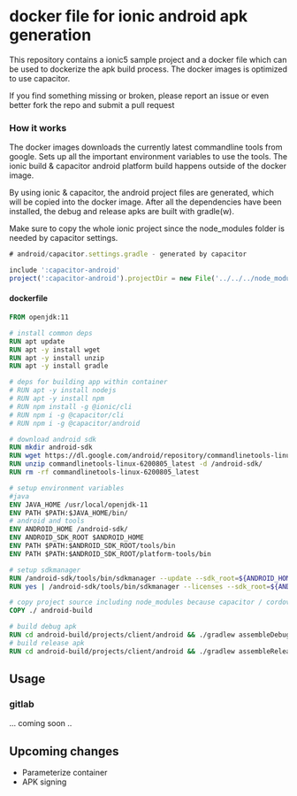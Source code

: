
# docker file for ionic android apk generation

This repository contains a ionic5 sample project and a docker file which can be used to dockerize the apk build process.
The docker images is optimized to use capacitor.


If you find something missing or broken, please report an issue or even better fork the repo and submit a pull request


### How it works
The docker images downloads the currently latest commandline tools from google.
Sets up all the important environment variables to use the tools.
The ionic build & capacitor android platform build happens outside of the docker image.

By using ionic & capacitor, the android project files are generated, which will be copied into the docker image.
After all the dependencies have been installed, the debug and release apks are built with gradle(w).

Make sure to copy the whole ionic project since the node_modules folder is needed by capacitor settings.
```javascript
# android/capacitor.settings.gradle - generated by capacitor

include ':capacitor-android'
project(':capacitor-android').projectDir = new File('../../../node_modules/@capacitor/android/capacitor')


```

#### dockerfile

```dockerfile
FROM openjdk:11

# install common deps
RUN apt update
RUN apt -y install wget
RUN apt -y install unzip
RUN apt -y install gradle

# deps for building app within container
# RUN apt -y install nodejs
# RUN apt -y install npm
# RUN npm install -g @ionic/cli
# RUN npm i -g @capacitor/cli
# RUN npm i -g @capacitor/android

# download android sdk
RUN mkdir android-sdk
RUN wget https://dl.google.com/android/repository/commandlinetools-linux-6200805_latest.zip
RUN unzip commandlinetools-linux-6200805_latest -d /android-sdk/
RUN rm -rf commandlinetools-linux-6200805_latest

# setup environment variables
#java
ENV JAVA_HOME /usr/local/openjdk-11
ENV PATH $PATH:$JAVA_HOME/bin/
# android and tools
ENV ANDROID_HOME /android-sdk/
ENV ANDROID_SDK_ROOT $ANDROID_HOME
ENV PATH $PATH:$ANDROID_SDK_ROOT/tools/bin
ENV PATH $PATH:$ANDROID_SDK_ROOT/platform-tools/bin

# setup sdkmanager
RUN /android-sdk/tools/bin/sdkmanager --update --sdk_root=${ANDROID_HOME}
RUN yes | /android-sdk/tools/bin/sdkmanager --licenses --sdk_root=${ANDROID_HOME}

# copy project source including node_modules because capacitor / cordova depend on it for building
COPY ./ android-build

# build debug apk
RUN cd android-build/projects/client/android && ./gradlew assembleDebug
# build release apk
RUN cd android-build/projects/client/android && ./gradlew assembleRelease

```

## Usage

### gitlab
... coming soon ..


## Upcoming changes
- Parameterize container
- APK signing
